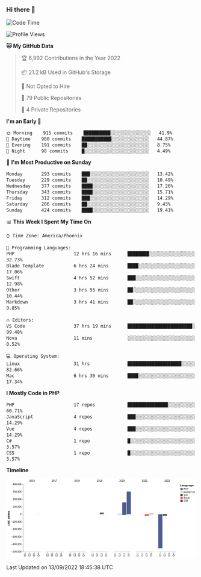 ### Hi there 👋

<!--START_SECTION:waka-->
![Code Time](http://img.shields.io/badge/Code%20Time-7%2C467%20hrs%2018%20mins-blue)

![Profile Views](http://img.shields.io/badge/Profile%20Views-1-blue)

**🐱 My GitHub Data** 

> 🏆 6,992 Contributions in the Year 2022
 > 
> 📦 21.2 kB Used in GitHub's Storage 
 > 
> 🚫 Not Opted to Hire
 > 
> 📜 79 Public Repositories 
 > 
> 🔑 4 Private Repositories  
 > 
**I'm an Early 🐤** 

```text
🌞 Morning    915 commits    ██████████░░░░░░░░░░░░░░░   41.9% 
🌆 Daytime    980 commits    ███████████░░░░░░░░░░░░░░   44.87% 
🌃 Evening    191 commits    ██░░░░░░░░░░░░░░░░░░░░░░░   8.75% 
🌙 Night      98 commits     █░░░░░░░░░░░░░░░░░░░░░░░░   4.49%

```
📅 **I'm Most Productive on Sunday** 

```text
Monday       293 commits    ███░░░░░░░░░░░░░░░░░░░░░░   13.42% 
Tuesday      229 commits    ██░░░░░░░░░░░░░░░░░░░░░░░   10.49% 
Wednesday    377 commits    ████░░░░░░░░░░░░░░░░░░░░░   17.26% 
Thursday     343 commits    ████░░░░░░░░░░░░░░░░░░░░░   15.71% 
Friday       312 commits    ███░░░░░░░░░░░░░░░░░░░░░░   14.29% 
Saturday     206 commits    ██░░░░░░░░░░░░░░░░░░░░░░░   9.43% 
Sunday       424 commits    ████░░░░░░░░░░░░░░░░░░░░░   19.41%

```


📊 **This Week I Spent My Time On** 

```text
⌚︎ Time Zone: America/Phoenix

💬 Programming Languages: 
PHP                      12 hrs 16 mins      ████████░░░░░░░░░░░░░░░░░   32.73% 
Blade Template           6 hrs 24 mins       ████░░░░░░░░░░░░░░░░░░░░░   17.06% 
Swift                    4 hrs 52 mins       ███░░░░░░░░░░░░░░░░░░░░░░   12.98% 
Other                    3 hrs 55 mins       ██░░░░░░░░░░░░░░░░░░░░░░░   10.44% 
Markdown                 3 hrs 41 mins       ██░░░░░░░░░░░░░░░░░░░░░░░   9.85%

🔥 Editors: 
VS Code                  37 hrs 19 mins      ████████████████████████░   99.48% 
Nova                     11 mins             ░░░░░░░░░░░░░░░░░░░░░░░░░   0.52%

💻 Operating System: 
Linux                    31 hrs              ████████████████████░░░░░   82.66% 
Mac                      6 hrs 30 mins       ████░░░░░░░░░░░░░░░░░░░░░   17.34%

```

**I Mostly Code in PHP** 

```text
PHP                      17 repos            ███████████████░░░░░░░░░░   60.71% 
JavaScript               4 repos             ███░░░░░░░░░░░░░░░░░░░░░░   14.29% 
Vue                      4 repos             ███░░░░░░░░░░░░░░░░░░░░░░   14.29% 
C#                       1 repo              █░░░░░░░░░░░░░░░░░░░░░░░░   3.57% 
CSS                      1 repo              █░░░░░░░░░░░░░░░░░░░░░░░░   3.57%

```


**Timeline**

![Chart not found](https://raw.githubusercontent.com/mikebronner/mikebronner/master/charts/bar_graph.png) 


 Last Updated on 13/09/2022 18:45:38 UTC
<!--END_SECTION:waka-->

<!--
**mikebronner/mikebronner** is a ✨ _special_ ✨ repository because its `README.md` (this file) appears on your GitHub profile.

Here are some ideas to get you started:

- 🔭 I’m currently working on ...
- 🌱 I’m currently learning ...
- 👯 I’m looking to collaborate on ...
- 🤔 I’m looking for help with ...
- 💬 Ask me about ...
- 📫 How to reach me: ...
- 😄 Pronouns: ...
- ⚡ Fun fact: ...
-->
